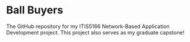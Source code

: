 # Ball Buyers
The GitHub repository for my ITIS5166 Network-Based Application Development project. This project also serves as my graduate capstone!
